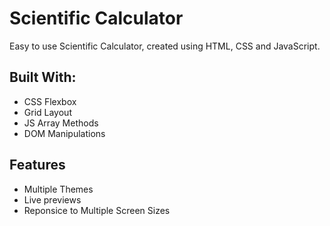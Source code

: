 
# Scientific Calculator
Easy to use Scientific Calculator, created using HTML, CSS and JavaScript.


## Built With:

* CSS Flexbox
* Grid Layout
* JS Array Methods
* DOM Manipulations
## Features

- Multiple Themes
- Live previews
- Reponsice to Multiple Screen Sizes

